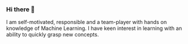 ### Hi there 👋
I am self-motivated, responsible and a team-player with hands on knowledge of Machine Learning. I have keen interest in learning with an ability to quickly grasp new concepts.
<!--
**Sangha-2048/Sangha-2048** is a ✨ _special_ ✨ repository because its `README.md` (this file) appears on your GitHub profile.

Here are some ideas to get you started:

- 🔭 I’m currently working on **Generate Synthetic Images with DCGANs in Keras**
- 🌱 I’m currently learning *Deploy Models with TensorFlow Serving and Flask*
- 👯 I’m looking to collaborate on **ML** and **Deep Learning** projects
- 🤔 I’m looking for help with *Flask Integration with ML models*
- 💬 Ask me about ConvNets , RNNs , NeuralNets and Deep Learning
- 📫 How to reach me: My [LinkedIn profile](https://www.linkedin.com/in/salil-kumar-66871916b/) or you can reach out at saliltrivedi47@gmail.com.
- 😄 Prefered Name : Sangha
- ⚡ Fun fact: My biggest fear is a killer saying some funny shit while I am playing dead.
-->
